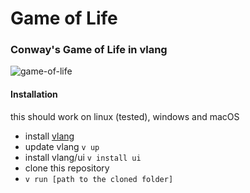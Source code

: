 # Game of Life
### Conway's Game of Life in vlang
![game-of-life](https://user-images.githubusercontent.com/76533424/106161238-05293d00-6187-11eb-9637-22064562e2cf.png)
#### Installation
this should work on linux (tested), windows and macOS
- install [vlang](https://vlang.io/)
- update vlang ```v up```
- install vlang/ui ```v install ui```
- clone this repository
- ```v run [path to the cloned folder] ```
